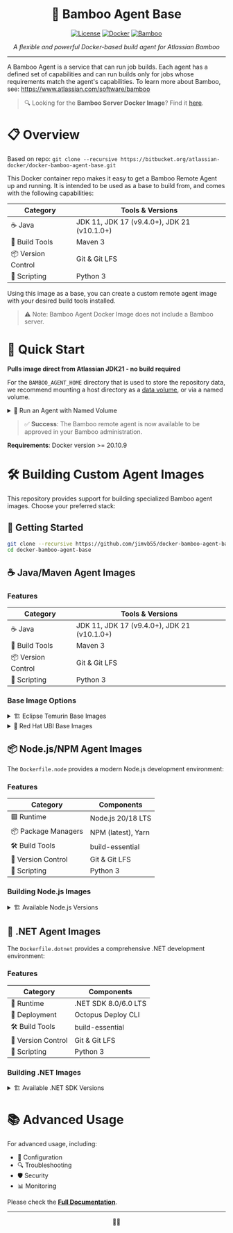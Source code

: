 <div align="center">

# 🎋 Bamboo Agent Base

[![License](https://img.shields.io/badge/License-Apache%202.0-blue.svg)](LICENSE)
[![Docker](https://img.shields.io/badge/docker-%230db7ed.svg?style=flat&logo=docker&logoColor=white)](https://hub.docker.com/r/atlassian/bamboo-agent-base)
[![Bamboo](https://img.shields.io/badge/Bamboo-10.2.1-0052CC?style=flat&logo=bamboo&logoColor=white)](https://www.atlassian.com/software/bamboo)

*A flexible and powerful Docker-based build agent for Atlassian Bamboo*

</div>

---

A Bamboo Agent is a service that can run job builds. Each agent has a defined set of capabilities and can run builds only for jobs whose requirements match the agent's capabilities.
To learn more about Bamboo, see: https://www.atlassian.com/software/bamboo

> 🔍 Looking for the **Bamboo Server Docker Image**? Find it [here](https://hub.docker.com/r/atlassian/bamboo/).

# 📋 Overview

Based on repo: `git clone --recursive https://bitbucket.org/atlassian-docker/docker-bamboo-agent-base.git`

This Docker container repo makes it easy to get a Bamboo Remote Agent up and running. It is intended to be used as a base to build from, and comes with the following capabilities:

| Category | Tools & Versions |
|----------|-----------------|
| ☕ Java | JDK 11, JDK 17 (v9.4.0+), JDK 21 (v10.1.0+) |
| 🔧 Build Tools | Maven 3 |
| 📦 Version Control | Git & Git LFS |
| 🐍 Scripting | Python 3 |

Using this image as a base, you can create a custom remote agent image with your desired build tools installed.

> ⚠️ Note: Bamboo Agent Docker Image does not include a Bamboo server.

# 🚀 Quick Start

**Pulls image direct from Atlassian JDK21 - no build required**

For the `BAMBOO_AGENT_HOME` directory that is used to store the repository data, we recommend mounting a host directory as a [data volume](https://docs.docker.com/engine/tutorials/dockervolumes/#/data-volumes), or via a named volume.

<details>
<summary>📝 Run an Agent with Named Volume</summary>

```bash
# Create a volume for agent data
docker volume create --name bambooAgentVolume

# Run the agent
docker run -e BAMBOO_SERVER=http://bamboo.mycompany.com/agentServer/ \
          -v bambooAgentVolume:/var/atlassian/application-data/bamboo-agent \
          --name="bambooAgent" \
          --hostname="bambooAgent" \
          -d atlassian/bamboo-agent-base
```

</details>

> ✅ **Success**: The Bamboo remote agent is now available to be approved in your Bamboo administration.

**Requirements**: Docker version >= 20.10.9

# 🛠️ Building Custom Agent Images

This repository provides support for building specialized Bamboo agent images. Choose your preferred stack:

## 🔨 Getting Started

```bash
git clone --recursive https://github.com/jimvb55/docker-bamboo-agent-base.git
cd docker-bamboo-agent-base
```

## ☕ Java/Maven Agent Images

### Features
| Category | Tools & Versions |
|----------|-----------------|
| ☕ Java | JDK 11, JDK 17 (v9.4.0+), JDK 21 (v10.1.0+) |
| 🔧 Build Tools | Maven 3 |
| 📦 Version Control | Git & Git LFS |
| 🐍 Scripting | Python 3 |

### Base Image Options

<details>
<summary>🏗️ Eclipse Temurin Base Images</summary>

The `Dockerfile` supports various Eclipse Temurin OpenJDK versions:

```bash
# For JDK 8
docker build --build-arg BAMBOO_VERSION=10.2.1 --build-arg BASE_IMAGE=eclipse-temurin:8-noble .

# For JDK 11
docker build --build-arg BAMBOO_VERSION=10.2.1 --build-arg BASE_IMAGE=eclipse-temurin:11-noble .

# For JDK 17
docker build --build-arg BAMBOO_VERSION=10.2.1 --build-arg BASE_IMAGE=eclipse-temurin:17-noble .

# For JDK 21
docker build --build-arg BAMBOO_VERSION=10.2.1 --build-arg BASE_IMAGE=eclipse-temurin:21-noble .
```

**Available Distributions**:
- 🌟 Ubuntu 24.04 (Noble) - Default
- 🔄 Ubuntu 22.04 (Jammy) - Replace `noble` with `jammy`
- 📦 Debian 12 (Bookworm) - Replace `noble` with `bookworm`

</details>

<details>
<summary>🏢 Red Hat UBI Base Images</summary>

The `Dockerfile.ubi` provides support for Red Hat Universal Base Image (UBI) with OpenJDK:

```bash
# For JDK 8
docker build -f Dockerfile.ubi --build-arg BAMBOO_VERSION=10.2.1 --build-arg BASE_IMAGE=registry.access.redhat.com/ubi9/openjdk-8 .

# For JDK 11
docker build -f Dockerfile.ubi --build-arg BAMBOO_VERSION=10.2.1 --build-arg BASE_IMAGE=registry.access.redhat.com/ubi9/openjdk-11 .

# For JDK 17
docker build -f Dockerfile.ubi --build-arg BAMBOO_VERSION=10.2.1 --build-arg BASE_IMAGE=registry.access.redhat.com/ubi9/openjdk-17 .

# For JDK 21
docker build -f Dockerfile.ubi --build-arg BAMBOO_VERSION=10.2.1 --build-arg BASE_IMAGE=registry.access.redhat.com/ubi9/openjdk-21 .
```

**Available UBI Versions**:
- 🌟 UBI 9 (Default)
- 🔄 UBI 8 - Replace `ubi9` with `ubi8` in the image name

</details>

## 📦 Node.js/NPM Agent Images

The `Dockerfile.node` provides a modern Node.js development environment:

### Features

| Category | Components |
|----------|------------|
| 🟩 Runtime | Node.js 20/18 LTS |
| 📦 Package Managers | NPM (latest), Yarn |
| 🛠️ Build Tools | build-essential |
| 🔧 Version Control | Git & Git LFS |
| 🐍 Scripting | Python 3 |

### Building Node.js Images

<details>
<summary>🏗️ Available Node.js Versions</summary>

```bash
# For Node.js 20 LTS (Debian Bookworm)
docker build -f Dockerfile.node --build-arg BAMBOO_VERSION=10.2.1 --build-arg BASE_IMAGE=node:20-bookworm -t bamboo-agent-node .

# For Node.js 18 LTS (Debian Bookworm)
docker build -f Dockerfile.node --build-arg BAMBOO_VERSION=10.2.1 --build-arg BASE_IMAGE=node:18-bookworm -t bamboo-agent-node .
```

**Available Distributions**:
- 📦 Debian 12 (Bookworm) - Default
- 🔄 Ubuntu 22.04 (Jammy) - Replace `bookworm` with `jammy`

</details>

## 🔷 .NET Agent Images

The `Dockerfile.dotnet` provides a comprehensive .NET development environment:

### Features

| Category | Components |
|----------|------------|
| 🔷 Runtime | .NET SDK 8.0/6.0 LTS |
| 🐙 Deployment | Octopus Deploy CLI |
| 🛠️ Build Tools | build-essential |
| 🔧 Version Control | Git & Git LFS |
| 🐍 Scripting | Python 3 |

### Building .NET Images

<details>
<summary>🏗️ Available .NET SDK Versions</summary>

```bash
# For .NET 8.0 LTS (Debian Bookworm)
docker build -f Dockerfile.dotnet --build-arg BAMBOO_VERSION=10.2.1 --build-arg BASE_IMAGE=mcr.microsoft.com/dotnet/sdk:8.0-bookworm-slim -t bamboo-agent-dotnet .

# For .NET 6.0 LTS (Debian Bookworm)
docker build -f Dockerfile.dotnet --build-arg BAMBOO_VERSION=10.2.1 --build-arg BASE_IMAGE=mcr.microsoft.com/dotnet/sdk:6.0-bookworm-slim -t bamboo-agent-dotnet .
```

**Available Distributions**:
- 📦 Debian 12 (Bookworm) - Default
- 🔄 Ubuntu 22.04 (Jammy) - Replace `bookworm` with `jammy`

</details>

# 📚 Advanced Usage

For advanced usage, including:
- 🔧 Configuration
- 🔍 Troubleshooting
- 🛡️ Security
- 📊 Monitoring

Please check the [**Full Documentation**](https://atlassian.github.io/data-center-helm-charts/containers/BAMBOO-AGENT/).

---

<div align="center">

🐳🐳

</div>
